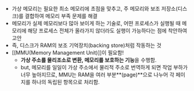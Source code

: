 

- 가상 메모리는 필요한 최소 메모리에 초점을 맞추고, 주 메모리와 보조 저장소(디스크)를 결합하여 메모리 부족 문제를 해결
- 메모리가 실제 메모리보다 많아 보이게 하는 기술로, 어떤 프로세스가 실행될 때 메모리에 해당 프로세스 전체가 올라가지 않더라도 실행이 가능하다는 점에 착안하여 고안
- 즉, 디스크가 RAM의 보조 기억장치(backing store)처럼 작동하는 것
- [[MMU(Memory Management Unit)]]이 필요함!
    - **가상 주소를 물리조소로 변환, 메모리를 보호하는 기능**을 수행함.
    - but, 메모리를 일일이 가상 주소에서 물리적 주소로 번역하게 되면 작업 부하가 너무 높아지므로, MMU는 RAM을 여러 부분**(page)**으로 나누어 각 페이지를 하나의 독립된 항목으로 처리함.

